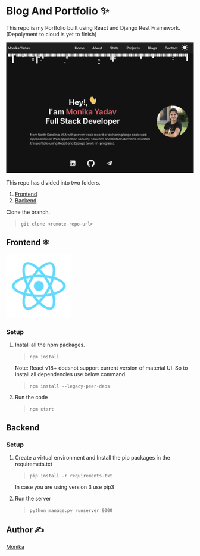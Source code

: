# Blog And Portfolio ✨

This repo is my Portfolio built using React and Django Rest Framework. (Depolyment to cloud is yet to finish)

<img width="1470" alt="image" src="./images/portfolio-screenshot.png">

This repo has divided into two folders. 
1. [Frontend](#Frontend)
2. [Backend](#Backend)

Clone the branch.
> `git clone <remote-repo-url>`

## Frontend ⚛️

<img src="https://raw.githubusercontent.com/github/explore/80688e429a7d4ef2fca1e82350fe8e3517d3494d/topics/react/react.png" alt="alt text" width="175px" height="175px">

### Setup

1. Install all the npm packages. 

   > `npm install`

   Note: React v18+ doesnot support current version of material UI. So to install all dependencies use below command
   
   > `npm install --legacy-peer-deps`

3. Run the code
   > `npm start`


## Backend

### Setup

1. Create a virtual environment and Install the pip packages in the requiremets.txt

   > `pip install -r requirements.txt`

   In case you are using version 3 use pip3
2. Run the server
   > `python manage.py runserver 9000`

## Author ✍️

[Monika](https://www.Github.com/moniydv)
